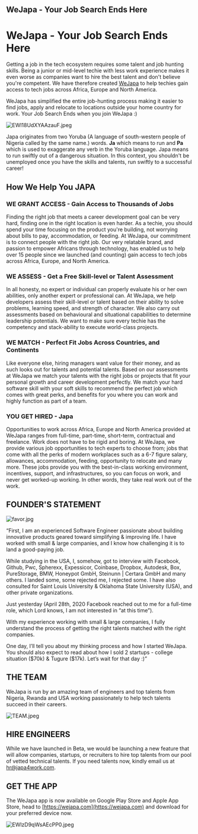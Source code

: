 ## WeJapa - Your Job Search Ends Here

# WeJapa - Your Job Search Ends Here

Getting a job in the tech ecosystem requires some talent and job hunting skills. Being a junior or mid-level techie with less work experience makes it even worse as companies want to hire the best talent and don't believe you're competent. We have therefore created [WeJapa](https://www.wejapa.com/) to help techies gain access to tech jobs across Africa, Europe and North America.

WeJapa has simplified the entire job-hunting process making it easier to find jobs, apply and relocate to locations outside your home country for work. Your Job Search Ends when you join WeJapa :)

![EWl18UdXYAAzauF.jpeg](https://cdn.hashnode.com/res/hashnode/image/upload/v1587973011615/BGkEfBn6H.jpeg)

Japa originates from two Yoruba (A language of south-western people of Nigeria called by the same name.) words. **Ja** which means to run and **Pa** which is used to exaggerate any verb in the Yoruba language. Japa means to run swiftly out of a dangerous situation. In this context, you shouldn't be unemployed once you have the skills and talents, run swiftly to a successful career!

## How We Help You JAPA

### WE GRANT ACCESS - Gain Access to Thousands of Jobs

Finding the right job that meets a career development goal can be very hard, finding one in the right location is even harder. As a techie, you should spend your time focusing on the product you're building, not worrying about bills to pay, accommodation, or feeding. At WeJapa, our commitment is to connect people with the right job. Our very relatable brand, and passion to empower Africans through technology, has enabled us to help over 15 people since we launched (and counting) gain access to tech jobs across Africa, Europe, and North America.

### WE ASSESS - Get a Free Skill-level or Talent Assessment

In all honesty, no expert or individual can properly evaluate his or her own abilities, only another expert or professional can. At WeJapa, we help developers assess their skill-level or talent based on their ability to solve problems, learning speed, and strength of character. We also carry out assessments based on behavioural and situational capabilities to determine leadership potentials. We want to make sure every techie has the competency and stack-ability to execute world-class projects.

### WE MATCH - Perfect Fit Jobs Across Countries, and Continents

Like everyone else, hiring managers want value for their money, and as such looks out for talents and potential talents. Based on our assessments at WeJapa we match your talents with the right jobs or projects that fit your personal growth and career development perfectly. We match your hard software skill with your soft skills to recommend the perfect job which comes with great perks, and benefits for you where you can work and highly function as part of a team.

### YOU GET HIRED - Japa

Opportunities to work across Africa, Europe and North America provided at WeJapa ranges from full-time, part-time, short-term, contractual and freelance. Work does not have to be rigid and boring. At WeJapa, we provide various job opportunities to tech experts to choose from; jobs that come with all the perks of modern workplaces such as a 6-7 figure salary, allowances, accommodation, feeding, opportunity to relocate and many more. These jobs provide you with the best-in-class working environment, incentives, support, and infrastructures, so you can focus on work, and never get worked-up working. In other words, they take real work out of the work.

## FOUNDER'S STATEMENT

![favor.jpg](https://cdn.hashnode.com/res/hashnode/image/upload/v1588147624779/V2TIYrRaX.jpeg)

“First, I am an experienced Software Engineer passionate about building innovative products geared toward simplifying & improving life. I have worked with small & large companies, and I know how challenging it is to land a good-paying job.

While studying in the USA, I, somehow, got to interview with Facebook, Github, Pwc, Spherexx, Expessicor, Coinbase,  Dropbox, Autodesk, Box, PureStorage, BMW, Honeypot GmbH, Steinunn | Certara GmbH and many others. I landed some, some rejected me, I rejected some. I have also consulted for Saint Louis University & Oklahoma State University (USA), and other private organizations.

Just yesterday (April 28th, 2020  Facebook reached out to me for a full-time role, which Lord knows, I am not interested in “at this time”).

With my experience working with small & large companies, I fully understand the process of getting the right talents matched with the right companies. 

One day, I’ll tell you about my thinking process and how I started WeJapa. You should also expect to read about how I sold 2 startups - college situation ($70k) & Tugure ($17k). Let’s wait for that day :)”

## THE TEAM

WeJapa is run by an amazing team of engineers and top talents from Nigeria, Rwanda and USA working passionately to help tech talents succeed in their careers.

![TEAM.jpeg](https://cdn.hashnode.com/res/hashnode/image/upload/v1587973083810/v60k-CcIX.jpeg)

## HIRE ENGINEERS

While we have launched in Beta, we would be launching a new feature that will allow companies, startups, or recruiters to hire top talents from our pool of vetted technical talents. If you need talents now, kindly email us at hr@japa4work.com.

## GET THE APP

The WeJapa app is now available on Google Play Store and Apple App Store, head to [https://wejapa.com](https://wejapa.com) and download for your preferred device now.

![EWlzD9qWsAEcPP0.jpeg](https://cdn.hashnode.com/res/hashnode/image/upload/v1587973036252/e3WT5pRjL.jpeg)